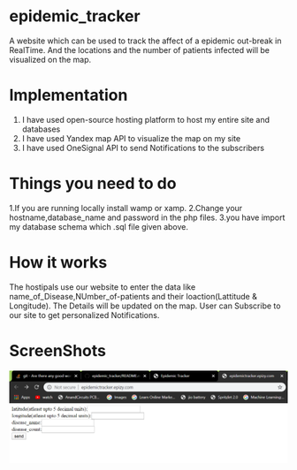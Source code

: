 # epidemic_tracker
A website which can be used to track the affect of a epidemic out-break in RealTime. And the locations and the number of patients infected will be visualized on the map.


# Implementation
1. I have used open-source hosting platform to host my entire site and databases
2. I have used Yandex map API to visualize the map on my site
3. I have used OneSignal API to send  Notifications to the subscribers


# Things you need to do 
 1.If you are running locally install wamp or xamp.
 2.Change your hostname,database_name and password in the php files.
 3.you have import my database schema which .sql file given above.
 
 # How it works
 The hostipals use our website to enter the data like name_of_Disease,NUmber_of-patients and their loaction(Lattitude & Longitude).
 The Details will be updated on the map.
 User can Subscribe to our site to get personalized Notifications.
 
# ScreenShots

<img src="Capture.png"/>
